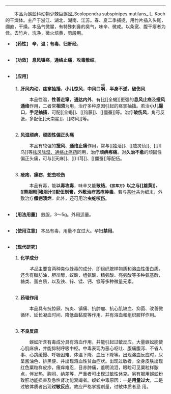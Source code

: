---
&emsp;&emsp;本品为蜈蚣科动物少棘巨蜈蚣_Scolopendra subspinipes mutilans_ L. Koch的干燥体。主产于浙江、湖北、湖南、江苏。春、夏二季捕捉，用竹片插入头尾，绷直，干燥。本品气微腥，有特殊刺鼻的臭气，味辛、微咸。以条宽、腹干瘪者为佳。去竹片，洗净，微火焙黄，剪段用。

- 【**药性**】
	**辛**，**温**；**有毒**。**归肝经**。<br></br>

- 【**功效**】
	**息风镇痉**，**通络止痛**，**攻毒散结**。<br></br>

- 【**应用**】
	1. **肝风内动**，**痉挛抽搐**，**小儿惊风**，**中风口<ruby>㖞<rp>(</rp><rt>wāi</rt><rp>)</rp></ruby>**，**半身不遂**，**破伤风**
		
		&emsp;&emsp;本品性温，**性善走窜**，**通达内外**，有比[[全蝎]]更强的**息风止痉**及**搜风通络**作用，二者常**相须**为用，治疗多种原因引起的痉挛抽搐。若治**小儿撮口**，**手足抽搐**，可配[[全蝎]]、[[钩藤]]、[[僵蚕]]等。治疗**破伤风**，角弓反张，多配伍[[天南星]]、[[防风]]等。<br></br>
	
	2. **风湿顽痹**，**顽固性偏正头痛**
		
		&emsp;&emsp;本品有较强的**搜风**、**通络止痛**作用，常与[[独活]]、[[威灵仙]]、[[川乌]]等<ins>祛风除湿、通络止痛药</ins>同用，治疗**顽痹疼痛**。对**久治不愈**的顽固性偏正头痛，可与[[天麻]]、[[川芎]]、[[僵蚕]]等配伍。<br></br>
	
	3. **疮疡**，**瘰疬**，**蛇虫咬伤**
		
		&emsp;&emsp;本品有毒，能**以毒攻毒**，味辛又能**散结**。**`《拔萃方》`**以之与[[雄黄]]、[[熊胆粉|猪胆汁]]配伍制膏，外敷治疗**恶疮肿毒**。若与<ins>茶叶</ins>共为细末，外敷治疗**瘰疬溃烂**<dfn>。</dfn>此外，还可用治**虫蛇咬伤**。<br></br>

- 【**用法用量**】
	煎服，3～5g。外用适量。<br></br>

- 【**使用注意**】
	本品有毒，用量不宜过大。孕妇**禁用**。<br></br>

- 【**现代研究**】
	1. **化学成分**
		
		&emsp;&emsp;<dfn>本品</dfn>主要含两种类似蜂毒的成分，即组织胺样物质和溶血性蛋白质。还含有脂肪油，胆甾醇，蚁酸，组氨酸、精氨酸、亮氨酸等多种氨基酸，糖类、蛋白质，以及铁、锌、锰、钙、镁等多种微量元素。<br></br>
	
	2. **药理作用**
		
		&emsp;&emsp;本品具有抗惊厥、抗炎、镇痛、抗肿瘤、抗心肌缺血、抑菌、改善微循环、延长凝血时间、降低血黏度等作用<dfn>，</dfn>并有溶血和组织胺样作用。<br></br>
	
	3. **不良反应**
		
		&emsp;&emsp;蜈蚣所含有毒成分具有溶血作用，并能引起过敏反应。大量蜈蚣能使心肌麻痹，并能抑制呼吸中枢。中毒表现为恶心呕吐、腹痛腹泻、不省人事、心跳缓慢、呼吸困难、体温下降、血压下降等。出现溶血反应时，尿呈酱油色、排黑便、并出现溶血性贫血症状。出现过敏者，全身皮肤出现红色粟粒样皮疹，瘙痒难忍，目赤肿痛，羞明流泪，眼睑可见粟粒样脓点，伴发热、胸闷、纳差等，严重者可出现过敏性休克。另有服用蜈蚣粉致肝功能损害及急性肾功能衰竭者。蜈蚣中毒原因：一是**用量过大**，二是过敏体质者出现**过敏反应**。故应严格掌握剂量，过敏体质者忌 用。